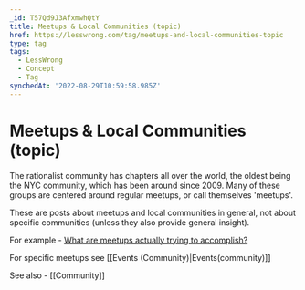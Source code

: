```yaml
---
_id: T57Qd9J3AfxmwhQtY
title: Meetups & Local Communities (topic)
href: https://lesswrong.com/tag/meetups-and-local-communities-topic
type: tag
tags:
  - LessWrong
  - Concept
  - Tag
synchedAt: '2022-08-29T10:59:58.985Z'
---
```

# Meetups & Local Communities (topic)

The rationalist community has chapters all over the world, the oldest being the NYC community, which has been around since 2009. Many of these groups are centered around regular meetups, or call themselves 'meetups'.

These are posts about meetups and local communities in general, not about specific communities (unless they also provide general insight).  
  
For example - [What are meetups actually trying to accomplish?](https://www.lesswrong.com/posts/bDnFhJBcLQvCY3vJW/what-are-meetups-actually-trying-to-accomplish)

For specific meetups see [[Events (Community)|Events(community)]]

See also - [[Community]]